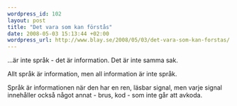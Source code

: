 ```yaml
--- 
wordpress_id: 102
layout: post
title: "Det vara som kan förstås"
date: 2008-05-03 15:13:44 +02:00
wordpress_url: http://www.blay.se/2008/05/03/det-vara-som-kan-forstas/
---
```

...är inte språk - det är information. Det är inte samma sak.

Allt språk är information, men all information är inte språk.

Språk är informationen när den har en ren, läsbar signal, men varje signal innehåller också något annat - brus, kod - som inte går att avkoda.
<a href="about:blank"></a>
